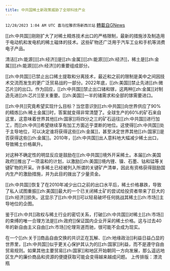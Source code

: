 ```yaml
---
title: 中共国稀土新政策威胁了全球科技产业
---
```

`12/28/2023 1:04 AM UTC 喜马拉雅农场新西兰站` [轉載自GNews](https://gnews.org/articles/2158611)

[[zh:中共国]]刚刚扩大了对稀土精炼技术出口的严格限制，最新的措施涉及制造用于电动机和发电机的稀土磁体的技术。这些矿物还广泛用于汽车工业和手机等消费电子产品。

清洁[[zh:能源]][[zh:经济]]是[[zh:金属]][[zh:能源]][[zh:经济]]，稀土是[[zh:金属]][[zh:能源]][[zh:经济]]的重要组成部分。

[[zh:中共国]]已禁止出口稀土提取和分离技术，最近和之前的限制是美中之间因技术交流而发生的更广泛贸易战的一部分。2022年底，[[zh:美国]]禁止先进[[zh:微芯片]]的出口。作为回应，[[zh:中共国]]禁止出口锗和镓，这两种[[zh:金属]]对制造先进[[zh:芯片]]至关重要。[[zh:美国]]一半的锗需求和全部的镓需要进口。

[[zh:中共]]究竟希望实现什么目标？当您意识到[[zh:中共国]]向世界供应了90%的精炼[[zh:稀土金属]]时，答案就变得非常清楚了。全球生产的60%的矿石来自这里，这意味着世界其他[[zh:国家]]将四分之三的矿石运往[[zh:中共国]]进行加工，而[[zh:中共]]希望继续享有加工方面近乎垄断的地位。这使得[[zh:中共国]]处于主导地位，可以决定谁将获得这些[[zh:金属]]，甚至决定世界其他[[zh:国家]]是否获得这些[[zh:金属]]。2010年，[[zh:中共国]]出人意料地大幅减少稀土出口，导致稀土价格飙升。

对这种不确定性的明显反应是鼓励在[[zh:中共国]]境外开采稀土。本届[[zh:美国政府]]推出了一项温和的计划，以激励[[zh:美国]]境内锂、镍、石墨、钴和锰等关键矿物的开采。许多稀土已经被列入所谓的关键矿产清单，因此有资格获得鼓励国内生产的激励措施，并为此目的拨出了少量资金。

[[zh:中共国]]恢复了在2010年减少出口之前的出口水平后，稀土价格暴跌，导致了私人试图重振[[zh:美国]]最大的一个已关闭稀土矿的尝试给投资者带来了巨大的[[zh:经济]]损失。这显示了[[zh:中共]]可以轻易破坏任何挑战其稀土[[zh:市场]]主导地位的企图。

鉴于[[zh:中共]]政权与稀土行业的密切关系，打破[[zh:中共国]]对稀土[[zh:市场]]的束缚的唯一合理方法是[[zh:政府]]保证国内企业开采的稀土价格。这与过去40年的新自由主义自由[[zh:市场]]伦理背道而驰，很可能不会成为现实。

在一个[[zh:关于]]商品自由交换的共识正在瓦解、[[zh:地缘政治]]利益日益凸显的世界里，[[zh:中共国]]似乎更关心保护其认为的[[zh:国家]]利益，而不是遵守自由贸易规则。如果其他主要贸易[[zh:国家]]和地区开始朝同一方向发展，那么遥远地区生产的廉价商品和资源的便捷获取可能会变得越来越成问题。
上传排版：漂流瓶
